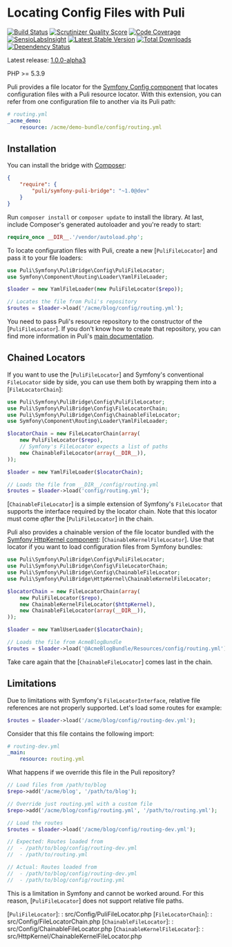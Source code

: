 Locating Config Files with Puli
===============================

[![Build Status](https://travis-ci.org/puli/symfony-puli-bridge.png?branch=master)](https://travis-ci.org/puli/symfony-puli-bridge)
[![Scrutinizer Quality Score](https://scrutinizer-ci.com/g/puli/symfony-puli-bridge/badges/quality-score.png?s=f1fbf1884aed7f896c18fc237d3eed5823ac85eb)](https://scrutinizer-ci.com/g/puli/symfony-puli-bridge/)
[![Code Coverage](https://scrutinizer-ci.com/g/puli/symfony-puli-bridge/badges/coverage.png?s=5d83649f6fc3a9754297da9dc0d997be212c9145)](https://scrutinizer-ci.com/g/puli/symfony-puli-bridge/)
[![SensioLabsInsight](https://insight.sensiolabs.com/projects/211008bd-5d7f-4557-bd73-151a5bb79b2c/mini.png)](https://insight.sensiolabs.com/projects/211008bd-5d7f-4557-bd73-151a5bb79b2c)
[![Latest Stable Version](https://poser.pugx.org/puli/symfony-puli-bridge/v/stable.png)](https://packagist.org/packages/puli/symfony-puli-bridge)
[![Total Downloads](https://poser.pugx.org/puli/symfony-puli-bridge/downloads.png)](https://packagist.org/packages/puli/symfony-puli-bridge)
[![Dependency Status](https://www.versioneye.com/php/puli:symfony-puli-bridge/1.0.0/badge.png)](https://www.versioneye.com/php/puli:symfony-puli-bridge/1.0.0)

Latest release: [1.0.0-alpha3](https://packagist.org/packages/puli/symfony-puli-bridge#1.0.0-alpha3)

PHP >= 5.3.9

Puli provides a file locator for the [Symfony Config component] that locates
configuration files with a Puli resource locator. With this extension, you can
refer from one configuration file to another via its Puli path:

```yaml
# routing.yml
_acme_demo:
    resource: /acme/demo-bundle/config/routing.yml
```

Installation
------------

You can install the bridge with [Composer]:

```json
{
    "require": {
        "puli/symfony-puli-bridge": "~1.0@dev"
    }
}
```

Run `composer install` or `composer update` to install the library. At last,
include Composer's generated autoloader and you're ready to start:

```php
require_once __DIR__.'/vendor/autoload.php';
```

To locate configuration files with Puli, create a new [`PuliFileLocator`] and
pass it to your file loaders:

```php
use Puli\Symfony\PuliBridge\Config\PuliFileLocator;
use Symfony\Component\Routing\Loader\YamlFileLoader;

$loader = new YamlFileLoader(new PuliFileLocator($repo));

// Locates the file from Puli's repository
$routes = $loader->load('/acme/blog/config/routing.yml');
```

You need to pass Puli's resource repository to the constructor of the
[`PuliFileLocator`]. If you don't know how to create that repository, you can 
find more information in Puli's [main documentation].

Chained Locators
----------------

If you want to use the [`PuliFileLocator`] and Symfony's conventional
`FileLocator` side by side, you can use them both by wrapping them into a
[`FileLocatorChain`]:

```php
use Puli\Symfony\PuliBridge\Config\PuliFileLocator;
use Puli\Symfony\PuliBridge\Config\FileLocatorChain;
use Puli\Symfony\PuliBridge\Config\ChainableFileLocator;
use Symfony\Component\Routing\Loader\YamlFileLoader;

$locatorChain = new FileLocatorChain(array(
    new PuliFileLocator($repo),
    // Symfony's FileLocator expects a list of paths
    new ChainableFileLocator(array(__DIR__)),
));

$loader = new YamlFileLoader($locatorChain);

// Loads the file from __DIR__/config/routing.yml
$routes = $loader->load('config/routing.yml');
```

[`ChainableFileLocator`] is a simple extension of Symfony's `FileLocator` that
supports the interface required by the locator chain. Note that this locator
must come *after* the [`PuliFileLocator`] in the chain.

Puli also provides a chainable version of the file locator bundled with the
[Symfony HttpKernel component]: [`ChainableKernelFileLocator`]. Use that
locator if you want to load configuration files from Symfony bundles:

```php
use Puli\Symfony\PuliBridge\Config\PuliFileLocator;
use Puli\Symfony\PuliBridge\Config\FileLocatorChain;
use Puli\Symfony\PuliBridge\Config\ChainableFileLocator;
use Puli\Symfony\PuliBridge\HttpKernel\ChainableKernelFileLocator;

$locatorChain = new FileLocatorChain(array(
    new PuliFileLocator($repo),
    new ChainableKernelFileLocator($httpKernel),
    new ChainableFileLocator(array(__DIR__)),
));

$loader = new YamlUserLoader($locatorChain);

// Loads the file from AcmeBlogBundle
$routes = $loader->load('@AcmeBlogBundle/Resources/config/routing.yml');
```

Take care again that the [`ChainableFileLocator`] comes last in the chain.

Limitations
-----------

Due to limitations with Symfony's `FileLocatorInterface`, relative file
references are not properly supported. Let's load some routes for example:

```php
$routes = $loader->load('/acme/blog/config/routing-dev.yml');
```

Consider that this file contains the following import:

```yaml
# routing-dev.yml
_main:
    resource: routing.yml
```

What happens if we override this file in the Puli repository?

```php
// Load files from /path/to/blog
$repo->add('/acme/blog', '/path/to/blog');

// Override just routing.yml with a custom file
$repo->add('/acme/blog/config/routing.yml', '/path/to/routing.yml');

// Load the routes
$routes = $loader->load('/acme/blog/config/routing-dev.yml');

// Expected: Routes loaded from
//  - /path/to/blog/config/routing-dev.yml
//  - /path/to/routing.yml

// Actual: Routes loaded from
//  - /path/to/blog/config/routing-dev.yml
//  - /path/to/blog/config/routing.yml
```

This is a limitation in Symfony and cannot be worked around. For this
reason, [`PuliFileLocator`] does not support relative file paths.

[Composer]: https://getcomposer.org
[Symfony Config component]: http://symfony.com/doc/current/components/config/introduction.html
[Symfony HttpKernel component]: http://symfony.com/doc/current/components/http_kernel/introduction.html
[main documentation]: https://github.com/puli/puli/blob/master/README.md
[`PuliFileLocator`]: : src/Config/PuliFileLocator.php
[`FileLocatorChain`]: : src/Config/FileLocatorChain.php
[`ChainableFileLocator`]: : src/Config/ChainableFileLocator.php
[`ChainableKernelFileLocator`]: : src/HttpKernel/ChainableKernelFileLocator.php
